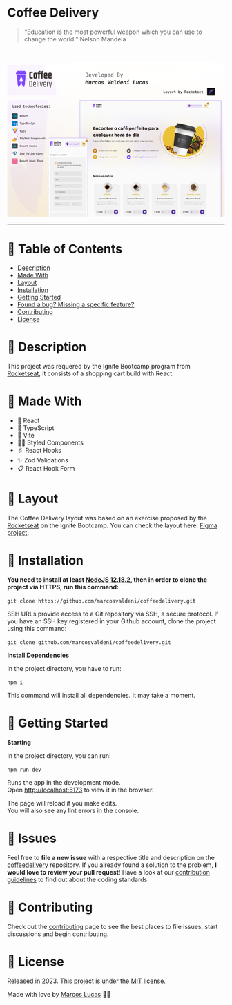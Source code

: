 # Coffee Delivery

> “Education is the most powerful weapon which you can use to change the world.” Nelson Mandela

<br />
<p align="center"><img src=".github/thumbnail.png?raw=true"/></p>

---

# :pushpin: Table of Contents
* [Description](#memo-description)
* [Made With](#rocket-made-with)
* [Layout](#handbag-layout)
* [Installation](#construction_worker-installation)
* [Getting Started](#runner-getting-started)
* [Found a bug? Missing a specific feature?](#bug-issues)
* [Contributing](#tada-contributing)
* [License](#closed_book-license)

# :memo: Description
This project was requered by the Ignite Bootcamp program from [Rocketseat](https://www.rocketseat.com.br/), it consists of a shopping cart build with React.

# :rocket: Made With

* 💫 React
* 💠 TypeScript
* 💛 Vite
* 💅🏻 Styled Components
* 🖇 React Hooks
* ✨ Zod Validations
* 📋 React Hook Form

# :handbag: Layout
The Coffee Delivery layout was based on an exercise proposed by the [Rocketseat](https://www.rocketseat.com.br/) on the Ignite Bootcamp. You can check the layout here: [Figma project](https://www.figma.com/file/0n0zDN7zbzhRbaEO74Xesx/ToDo-List/duplicate).

# :construction_worker: Installation

**You need to install at least [NodeJS 12.18.2](https://nodejs.org/), then in order to clone the project via HTTPS, run this command:**

```git clone https://github.com/marcosvaldeni/coffeedelivery.git```

SSH URLs provide access to a Git repository via SSH, a secure protocol. If you have an SSH key registered in your Github account, clone the project using this command:

```git clone github.com/marcosvaldeni/coffeedelivery.git```

**Install Dependencies**

In the project directory, you have to run:

`npm i`

This command will install all dependencies. It may take a moment.

# :runner: Getting Started

**Starting**

In the project directory, you can run:

`npm run dev`

Runs the app in the development mode.\
Open [http://localhost:5173](http://localhost:5173) to view it in the browser.

The page will reload if you make edits.\
You will also see any lint errors in the console.

# :bug: Issues

Feel free to **file a new issue** with a respective title and description on the [coffeedelivery](https://github.com/marcosvaldeni/coffeedelivery/issues) repository. If you already found a solution to the problem, **I would love to review your pull request**! Have a look at our [contribution guidelines](https://github.com/marcosvaldeni/coffeedelivery/blob/master/CONTRIBUTING.md) to find out about the coding standards.

# :tada: Contributing

Check out the [contributing](https://github.com/marcosvaldeni/coffeedelivery/blob/master/CONTRIBUTING.md) page to see the best places to file issues, start discussions and begin contributing.

# :closed_book: License

Released in 2023.
This project is under the [MIT license](https://github.com/marcosvaldeni/coffeedelivery/blob/master/LICENSE).

Made with love by [Marcos Lucas](https://github.com/marcosvaldeni) 💚🚀